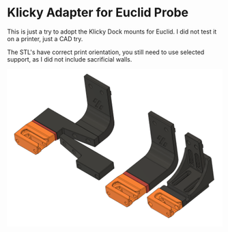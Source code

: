 # Klicky Adapter for Euclid Probe

This is just a try to adopt the Klicky Dock mounts for Euclid.
I did not test it on a printer, just a CAD try.

The STL's have correct print orientation, you still need to use selected support, as I did not include sacrificial walls. 

![PIC](PIC01.png)
